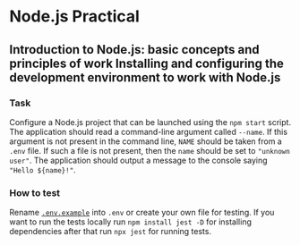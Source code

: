 # Node.js Practical

## Introduction to Node.js: basic concepts and principles of work Installing and configuring the development environment to work with Node.js

### Task

Configure a Node.js project that can be launched using the `npm start` script. The application should read a command-line argument called `--name`. If this argument is not present in the command line, `NAME` should be taken from a `.env` file. If such a file is not present, then the `name` should be set to `"unknown user"`. The application should output a message to the console saying `"Hello ${name}!"`.

### How to test

Rename [`.env.example`](.env.example) into `.env` or create your own file for testing. 
If you want to run the tests locally run `npm install jest -D` for installing dependencies after that run `npx jest` for running tests.
